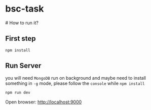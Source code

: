 # bsc-task

# How to run it?

## First step

```
npm install
```

## Run Server

you will need `MongoDB` run on background
and maybe need to install something in `-g` mode, please follow the `console` while `npm install`


```
npm run dev
```

Open browser: <http://localhost:9000>
